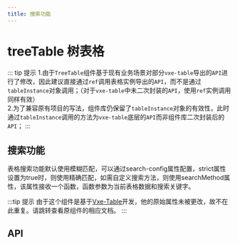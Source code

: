 ```yaml
---
title: 搜索功能
---
```


# treeTable 树表格

<leadInto name="KTreeTable" />

::: tip 提示
1.由于`TreeTable`组件基于现有业务场景对部分`vxe-table`导出的`API`进行了修改，因此建议直接通过`ref`调用表格实例导出的`API`，而不是通过`tableInstance`对象调用；（对于`vxe-table`中未二次封装的`API`，使用`ref`实例调用同样有效）  
2.为了兼容原有项目的写法，组件库仍保留了`tableInstance`对象的有效性，此时通过`tableInstance`调用的方法为`vxe-table`底层的`API`而非组件库二次封装后的`API`；
:::

## 搜索功能

表格搜索功能默认使用模糊匹配，可以通过search-config属性配置，strict属性设置为true时，则使用精确匹配，如需自定义搜索方法，则使用searchMethod属性，该属性接收一个函数，函数参数为当前表格数据和搜索关键字。

<demo path="./searchFunction.vue" />

:::tip 提示
由于这个组件是基于[Vxe-Table](https://vxetable.cn/#/table/api)开发，他的原始属性未被更改，故不在此重复。请跳转查看原组件的相应文档。
:::

## API

<API src="../table.json" lang="zh"></API>